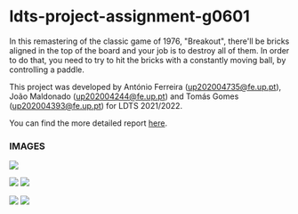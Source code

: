# ldts-project-assignment-g0601

In this remastering of the classic game of 1976, "Breakout", there'll be bricks aligned in the top of the board and your job is to destroy all of them. In order to do that,
you need to try to hit the bricks with a constantly moving ball, by controlling a paddle. 

This project was developed by António Ferreira (up202004735@fe.up.pt), João Maldonado (up202004244@fe.up.pt) and Tomás Gomes (up202004393@fe.up.pt) for LDTS 2021/2022.

You can find the more detailed report [here](https://github.com/FEUP-LDTS-2021/ldts-project-assignment-g0601/blob/master/docs/README.md).

### IMAGES

![](https://i.imgur.com/qZc2FTw.png)

![](https://i.imgur.com/C4x6mxn.png)
![](https://i.imgur.com/7Xc3a4Z.png)

![](https://i.imgur.com/rF3vE8Z.png)
![](https://i.imgur.com/pyVT9Tm.png)
